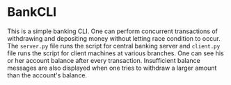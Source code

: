 # BankCLI
This is a simple banking CLI. One can perform concurrent transactions of withdrawing and depositing money without letting race condition to occur.
The <code>server.py</code> file runs the script for central banking server and <code>client.py</code> file runs the script for client machines at various branches. One can see his or her account balance after every transaction. Insufficient balance messages are also displayed when one tries to withdraw a larger amount than the account's balance.
